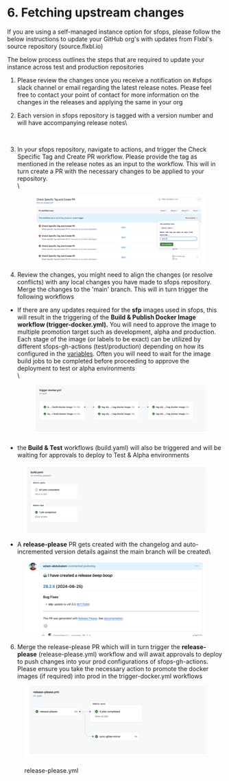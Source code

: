 # 6. Fetching upstream changes

If you are using a self-managed instance option for sfops, please follow the below instructions to update your GitHub org's with  updates from Flxbl's source repository (source.flxbl.io)

The below process outlines the steps that are required to update  your instance across test and production repositories

1. Please review the changes once you receive a notification on #sfops slack  channel or email regarding the latest release notes.  Please feel free to contact your point of contact for more information on the changes in the releases and applying the same in your org
2.  Each version in sfops repository is tagged with a version number and will have accompanying release notes\


    <figure><img src="../../.gitbook/assets/Screenshot 2024-06-26 at 10.37.10 PM.png" alt=""><figcaption></figcaption></figure>
3.  In your sfops repository, navigate to actions, and trigger the Check Specific Tag and Create PR workflow.  Please provide the tag as mentioned in the release notes as an input to the workflow. This will in turn create a PR with the necessary changes to be applied to your repository.\
    \


    <figure><img src="../../.gitbook/assets/image (1) (1) (1).png" alt=""><figcaption></figcaption></figure>


4. Review the changes, you might need to align the changes (or resolve conflicts) with any local changes you have made to sfops repository.  Merge the changes to the 'main' branch. This will in turn trigger the following workflows



*   If there are any updates required for the **sfp** images used in sfops, this will result in the triggering of the **Build & Publish Docker Image workflow (trigger-docker.yml).** You will need to approve the image to multiple promotion target such as development, alpha and production. Each stage of the image (or labels to be exact) can be utilized by different sfops-gh-actions (test/production) depending on how its configured in the [variables](3.-setting-up-sfops-repository.md). Often you will need to wait for the image build  jobs to be completed before proceeding to approve the deployment to test or alpha environments\
    \


    <figure><img src="../../.gitbook/assets/image (2).png" alt=""><figcaption></figcaption></figure>


* the **Build & Test** workflows (build.yaml) will also be triggered and will be waiting for approvals to deploy to Test & Alpha environments

<div align="center">

<figure><img src="../../.gitbook/assets/image (3).png" alt=""><figcaption></figcaption></figure>

</div>

* A **release-please** PR gets created with the changelog and auto-incremented version details against the main branch will be created\


<figure><img src="../../.gitbook/assets/image (4).png" alt=""><figcaption></figcaption></figure>

6. Merge the release-please PR which will in turn trigger the **release-please** (release-please.yml) workflow and will await approvals to deploy to push changes into your prod configurations of sfops-gh-actions. Please ensure you take the necessary action to promote the docker images (if required) into prod in the trigger-docker.yml workflows

<figure><img src="../../.gitbook/assets/image (5).png" alt=""><figcaption><p>release-please.yml</p></figcaption></figure>
